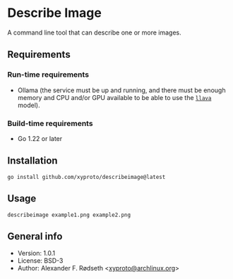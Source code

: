 # Describe Image

A command line tool that can describe one or more images.

## Requirements

### Run-time requirements

* Ollama (the service must be up and running, and there must be enough memory and CPU and/or GPU available to be able to use the [`llava`](https://ollama.com/library/llava) model).

### Build-time requirements

* Go 1.22 or later

## Installation

    go install github.com/xyproto/describeimage@latest

## Usage

    describeimage example1.png example2.png

## General info

* Version: 1.0.1
* License: BSD-3
* Author: Alexander F. Rødseth &lt;xyproto@archlinux.org&gt;
